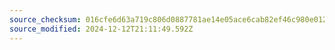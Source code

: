 ```yaml
---
source_checksum: 016cfe6d63a719c806d0887781ae14e05ace6cab82ef46c980e012f5f5593e93
source_modified: 2024-12-12T21:11:49.592Z
---
```


